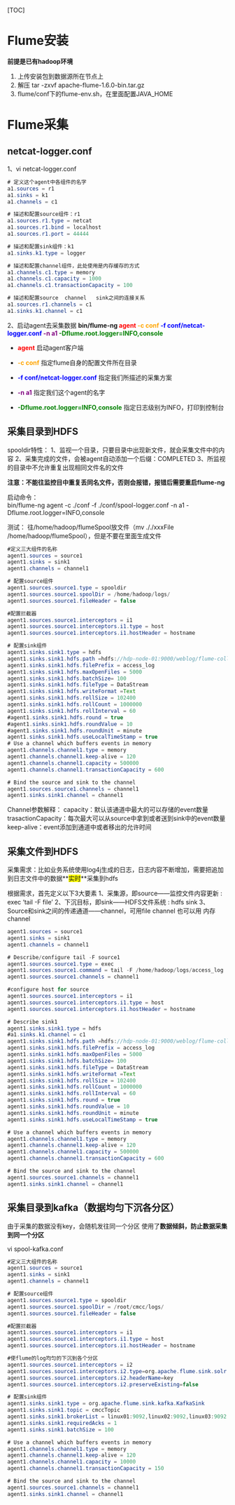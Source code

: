[TOC]
# Flume安装
**前提是已有hadoop环境**
1. 上传安装包到数据源所在节点上
2. 解压  tar -zxvf apache-flume-1.6.0-bin.tar.gz
3. flume/conf下的flume-env.sh，在里面配置JAVA_HOME

# Flume采集

## netcat-logger.conf

1、vi netcat-logger.conf

```java
# 定义这个agent中各组件的名字
a1.sources = r1
a1.sinks = k1
a1.channels = c1

# 描述和配置source组件：r1
a1.sources.r1.type = netcat
a1.sources.r1.bind = localhost
a1.sources.r1.port = 44444

# 描述和配置sink组件：k1
a1.sinks.k1.type = logger

# 描述和配置channel组件，此处使用是内存缓存的方式
a1.channels.c1.type = memory
a1.channels.c1.capacity = 1000
a1.channels.c1.transactionCapacity = 100

# 描述和配置source  channel   sink之间的连接关系
a1.sources.r1.channels = c1
a1.sinks.k1.channel = c1
```
2、启动agent去采集数据
**bin/flume-ng <font color="red">agent</font> <font color="orange">-c conf</font> <font color="blue">-f conf/netcat-logger.conf</font> <font color="purple">-n a1</font> <font color="green">-Dflume.root.logger=INFO,console</font>**

- **<font color="red">agent</font>**  启动agent客户端

- **<font color="orange">-c conf</font>**  指定flume自身的配置文件所在目录

- **<font color="blue">-f conf/netcat-logger.conf</font>**   指定我们所描述的采集方案

- **<font color="purple">-n a1</font>**   指定我们这个agent的名字

- **<font color="green">-Dflume.root.logger=INFO,console</font>**   指定日志级别为INFO，打印到控制台

## 采集目录到HDFS

spooldir特性：
   1、监视一个目录，只要目录中出现新文件，就会采集文件中的内容
   2、采集完成的文件，会被agent自动添加一个后缀：COMPLETED
   3、所监视的目录中不允许重复出现相同文件名的文件
   

**注意：不能往监控目中重复丢同名文件，否则会报错，报错后需要重启flume-ng**

启动命令：  
bin/flume-ng agent -c ./conf -f ./conf/spool-logger.conf -n a1 -Dflume.root.logger=INFO,console

测试： 往/home/hadoop/flumeSpool放文件（mv ././xxxFile /home/hadoop/flumeSpool），但是不要在里面生成文件

```java
#定义三大组件的名称
agent1.sources = source1
agent1.sinks = sink1
agent1.channels = channel1

# 配置source组件
agent1.sources.source1.type = spooldir
agent1.sources.source1.spoolDir = /home/hadoop/logs/
agent1.sources.source1.fileHeader = false

#配置拦截器
agent1.sources.source1.interceptors = i1
agent1.sources.source1.interceptors.i1.type = host
agent1.sources.source1.interceptors.i1.hostHeader = hostname

# 配置sink组件
agent1.sinks.sink1.type = hdfs
agent1.sinks.sink1.hdfs.path =hdfs://hdp-node-01:9000/weblog/flume-collection/%y-%m-%d/%H-%M
agent1.sinks.sink1.hdfs.filePrefix = access_log
agent1.sinks.sink1.hdfs.maxOpenFiles = 5000
agent1.sinks.sink1.hdfs.batchSize= 100
agent1.sinks.sink1.hdfs.fileType = DataStream
agent1.sinks.sink1.hdfs.writeFormat =Text
agent1.sinks.sink1.hdfs.rollSize = 102400
agent1.sinks.sink1.hdfs.rollCount = 1000000
agent1.sinks.sink1.hdfs.rollInterval = 60
#agent1.sinks.sink1.hdfs.round = true
#agent1.sinks.sink1.hdfs.roundValue = 10
#agent1.sinks.sink1.hdfs.roundUnit = minute
agent1.sinks.sink1.hdfs.useLocalTimeStamp = true
# Use a channel which buffers events in memory
agent1.channels.channel1.type = memory
agent1.channels.channel1.keep-alive = 120
agent1.channels.channel1.capacity = 500000
agent1.channels.channel1.transactionCapacity = 600

# Bind the source and sink to the channel
agent1.sources.source1.channels = channel1
agent1.sinks.sink1.channel = channel1
```

Channel参数解释：
capacity：默认该通道中最大的可以存储的event数量
trasactionCapacity：每次最大可以从source中拿到或者送到sink中的event数量
keep-alive：event添加到通道中或者移出的允许时间

## 采集文件到HDFS
采集需求：比如业务系统使用log4j生成的日志，日志内容不断增加，需要把追加到日志文件中的数据**<font style="background-color: yellow;">实时</font>**采集到hdfs

根据需求，首先定义以下3大要素
1、采集源，即source——监控文件内容更新 :  exec  ‘tail -F file’
2、下沉目标，即sink——HDFS文件系统  :  hdfs sink
3、Source和sink之间的传递通道——channel，可用file channel 也可以用 内存channel
```java
agent1.sources = source1
agent1.sinks = sink1
agent1.channels = channel1

# Describe/configure tail -F source1
agent1.sources.source1.type = exec
agent1.sources.source1.command = tail -F /home/hadoop/logs/access_log
agent1.sources.source1.channels = channel1

#configure host for source
agent1.sources.source1.interceptors = i1
agent1.sources.source1.interceptors.i1.type = host
agent1.sources.source1.interceptors.i1.hostHeader = hostname

# Describe sink1
agent1.sinks.sink1.type = hdfs
#a1.sinks.k1.channel = c1
agent1.sinks.sink1.hdfs.path =hdfs://hdp-node-01:9000/weblog/flume-collection/%y-%m-%d/%H-%M
agent1.sinks.sink1.hdfs.filePrefix = access_log
agent1.sinks.sink1.hdfs.maxOpenFiles = 5000
agent1.sinks.sink1.hdfs.batchSize= 100
agent1.sinks.sink1.hdfs.fileType = DataStream
agent1.sinks.sink1.hdfs.writeFormat =Text
agent1.sinks.sink1.hdfs.rollSize = 102400
agent1.sinks.sink1.hdfs.rollCount = 1000000
agent1.sinks.sink1.hdfs.rollInterval = 60
agent1.sinks.sink1.hdfs.round = true
agent1.sinks.sink1.hdfs.roundValue = 10
agent1.sinks.sink1.hdfs.roundUnit = minute
agent1.sinks.sink1.hdfs.useLocalTimeStamp = true

# Use a channel which buffers events in memory
agent1.channels.channel1.type = memory
agent1.channels.channel1.keep-alive = 120
agent1.channels.channel1.capacity = 500000
agent1.channels.channel1.transactionCapacity = 600

# Bind the source and sink to the channel
agent1.sources.source1.channels = channel1
agent1.sinks.sink1.channel = channel1
```

## 采集目录到kafka（数据均匀下沉各分区）

由于采集的数据没有key，会随机发往同一个分区
使用了**数据倾斜，防止数据采集到同一个分区**

vi spool-kafka.conf

```java
#定义三大组件的名称
agent1.sources = source1
agent1.sinks = sink1
agent1.channels = channel1

# 配置source组件
agent1.sources.source1.type = spooldir
agent1.sources.source1.spoolDir = /root/cmcc/logs/
agent1.sources.source1.fileHeader = false

#配置拦截器
agent1.sources.source1.interceptors = i1
agent1.sources.source1.interceptors.i1.type = host
agent1.sources.source1.interceptors.i1.hostHeader = hostname

#使flume的log均匀的下沉到各个分区
agent1.sources.source1.interceptors = i2
agent1.sources.source1.interceptors.i2.type=org.apache.flume.sink.solr.morphline.UUIDInterceptor$Builder
agent1.sources.source1.interceptors.i2.headerName=key
agent1.sources.source1.interceptors.i2.preserveExisting=false

# 配置sink组件
agent1.sinks.sink1.type = org.apache.flume.sink.kafka.KafkaSink
agent1.sinks.sink1.topic = cmccTopic
agent1.sinks.sink1.brokerList = linux01:9092,linux02:9092,linux03:9092
agent1.sinks.sink1.requiredAcks = 1
agent1.sinks.sink1.batchSize = 100

# Use a channel which buffers events in memory
agent1.channels.channel1.type = memory
agent1.channels.channel1.keep-alive = 120
agent1.channels.channel1.capacity = 10000
agent1.channels.channel1.transactionCapacity = 150

# Bind the source and sink to the channel
agent1.sources.source1.channels = channel1
agent1.sinks.sink1.channel = channel1
```